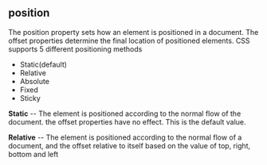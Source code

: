 ## position
The position property sets how an element is positioned in a document. The offset properties determine the final location of positioned elements. CSS supports 5 different positioning methods
 - Static(default)
 - Relative
 - Absolute
 - Fixed
 - Sticky

**Static**
-- The element is positioned according to the normal flow of the document. the offset properties have no effect. This is the default value.

**Relative**
-- The element is positioned according to the normal flow of a document, and the offset relative to itself based on the value of top, right, bottom and left 
<!--stackedit_data:
eyJoaXN0b3J5IjpbMzMyNjI0ODY2LC0yMTMxNzY5ODAsMTMxMD
gxOTY5NiwtMjEzMTc2OTgwXX0=
-->